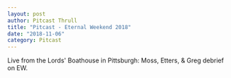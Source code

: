 ```yaml
---
layout: post
author: Pitcast Thrull
title: "Pitcast - Eternal Weekend 2018"
date: "2018-11-06"
category: Pitcast
---
```


Live from the Lords' Boathouse in Pittsburgh: Moss, Etters, & Greg debrief on EW.
